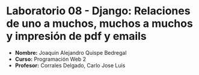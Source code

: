 # Laboratorio 08 - Django: Relaciones de uno a muchos, muchos a muchos y impresión de pdf y emails

- **Nombre:** Joaquin Alejandro Quispe Bedregal
- **Curso:** Programación Web 2
- **Profesor:** Corrales Delgado, Carlo Jose Luis